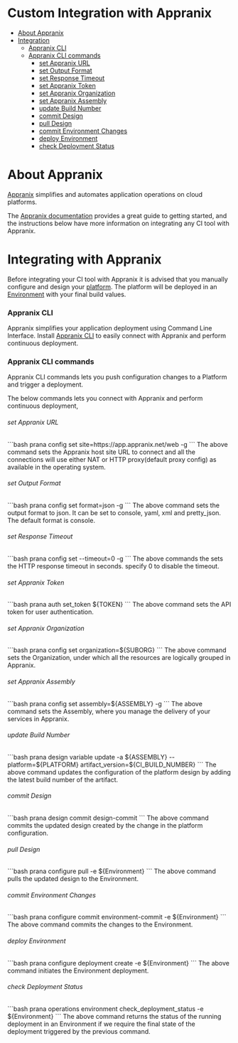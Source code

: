 # Custom Integration with Appranix

- [About Appranix](#about-appranix)
- [Integration](#integrating-with-appranix)
  - [Appranix CLI](#appranix-cli)
  - [Appranix CLI commands](#appranix-cli-commands)
    - [set Appranix URL](#set-appranix-url)
    - [set Output Format](#set-output-format)
    - [set Response Timeout](#set-response-timeout)
    - [set Appranix Token](#set-appranix-token)
    - [set Appranix Organization](#set-appranix-organization)
    - [set Appranix Assembly](#set-appranix-assembly)
    - [update Build Number](#update-build-number)
    - [commit Design](#commit-design)
    - [pull Design](#pull-design)
    - [commit Environment Changes](#commit-environment-changes)
    - [deploy Environment](#deploy-environment)
    - [check Deployment Status](#check-deployment-status)

# About Appranix

[Appranix](http://www.appranix.com/) simplifies and automates application operations on cloud platforms.

The [Appranix documentation](https://app.appranix.net/docs/) provides a great guide to getting started, and the instructions below have more information on integrating any CI tool with Appranix.

# Integrating with Appranix

Before integrating your CI tool with Appranix it is advised that you manually configure and design your [platform](../configurations/4.3.1.1-create-platform.html). The platform will be deployed in an [Environment](../configurations/4.3.2.1-create-environment.html) with your final build values.

<h3 id="appranix-cli">Appranix CLI</h3>

Appranix simplifies your application deployment using Command Line Interface. Install [Appranix CLI](../cli/8-appranix-cli.html#install-appranix-cli) to easily connect with Appranix and perform continuous deployment.

<h3 id="appranix-cli-commands">Appranix CLI commands</h3>

Appranix CLI commands lets you push configuration changes to a Platform and trigger a deployment.

The below commands lets you connect with Appranix and perform continuous deployment,

<h6 id="set-appranix-url">set Appranix URL</h6>
```bash
prana config set site=https://app.appranix.net/web -g
```
The above command sets the Appranix host site URL to connect and all the connections will use either NAT or HTTP proxy(default proxy config) as available in the operating system.
<br>
<h6 id="set-output-format">set Output Format</h6>
```bash
prana config set format=json -g
```
The above command sets the output format to json. It can be set to console, yaml, xml and pretty_json. The default format is console.
<br>
<h6 id="set-response-timeout">set Response Timeout</h6>
```bash
prana config set --timeout=0 -g
```
The above commands the sets the HTTP response timeout in seconds. specify 0 to disable the timeout.
<br>
<h6 id="set-appranix-token">set Appranix Token</h6>
```bash
prana auth set_token ${TOKEN}
```
The above command sets the API token for user authentication.
<br>
<h6 id="set-appranix-organization">set Appranix Organization</h6>
```bash
prana config set organization=${SUBORG}
```
The above command sets the Organization, under which all the resources are logically grouped in Appranix.
<br>
<h6 id="set-appranix-assembly">set Appranix Assembly</h6>
```bash
prana config set assembly=${ASSEMBLY} -g
```
The above command sets the Assembly, where you manage the delivery of your services in Appranix.
<br>
<h6 id="update-build-number">update Build Number</h6>
```bash
prana design variable update -a ${ASSEMBLY} --platform=${PLATFORM} artifact_version=${CI_BUILD_NUMBER}
```
The above command updates the configuration of the platform design by adding the latest build number of the artifact.
<br>
<h6 id="commit-design">commit Design</h6>
```bash
prana design commit design-commit
```
The above command commits the updated design created by the change in the platform configuration.
<br>
<h6 id="pull-design">pull Design</h6>
```bash
prana configure pull -e ${Environment}
```
The above command pulls the updated design to the Environment.
<br>
<h6 id="commit-environment-changes">commit Environment Changes</h6>
```bash
prana configure commit environment-commit -e ${Environment}
```
The above command commits the changes to the Environment.
<br>
<h6 id="deploy-environment">deploy Environment</h6>
```bash
prana configure deployment create -e ${Environment}
```
The above command initiates the Environment deployment.
<br>
<h6 id="check-deployment-status">check Deployment Status</h6>
```bash
prana operations environment check_deployment_status -e ${Environment}
```
The above command returns the status of the running deployment in an Environment if we require the final state of the deployment triggered by the previous command.
